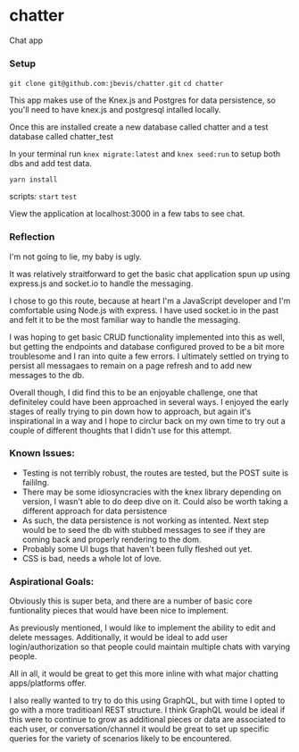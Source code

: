 # chatter
Chat app

### Setup

```git clone git@github.com:jbevis/chatter.git```
```cd chatter```

This app makes use of the Knex.js and Postgres for data persistence, so you'll need to have knex.js and postgresql intalled locally.

Once this are installed create a new database called chatter and a test database called chatter_test

In your terminal run ```knex migrate:latest``` and ```knex seed:run``` to setup both dbs and add test data.

```yarn install```

scripts:
```start```
```test```

View the application at localhost:3000 in a few tabs to see chat.


### Reflection

I'm not going to lie, my baby is ugly.

It was relatively straitforward to get the basic chat application spun up using express.js and socket.io to handle the messaging.

I chose to go this route, because at heart I'm a JavaScript developer and I'm comfortable using Node.js with express. I have used socket.io in the past and felt it to be the most familiar way to handle the messaging.

I was hoping to get basic CRUD functionality implemented into this as well, but getting the endpoints and database configured proved to be a bit more troublesome and I ran into quite a few errors. I ultimately settled on trying to persist all messagaes to remain on a page refresh and to add new messages to the db.

Overall though, I did find this to be an enjoyable challenge, one that definiteley could have been approached in several ways. I enjoyed the early stages of really trying to pin down how to approach, but again it's inspirational in a way and I hope to circlur back on my own time to try out a couple of different thoughts that I didn't use for this attempt.

### Known Issues:
- Testing is not terribly robust, the routes are tested, but the POST suite is faililng.
- There may be some idiosyncracies with the knex library depending on version, I wasn't able to do deep dive on it. Could also be worth taking a different approach for data persistence
- As such, the data persistence is not working as intented. Next step would be to seed the db with stubbed messages to see if they are coming back and properly rendering to the dom.
- Probably some UI bugs that haven't been fully fleshed out yet.
- CSS is bad, needs a whole lot of love.

### Aspirational Goals:

Obviously this is super beta, and there are a number of basic core funtionality pieces that would have been nice to implement.

As previously mentioned, I would like to implement the ability to edit and delete messages.
Additionally, it would be ideal to add user login/authorization so that people could maintain multiple chats with varying people.

All in all, it would be great to get this more inline with what major chatting apps/platforms offer.

I also really wanted to try to do this using GraphQL, but with time I opted to go with a more traditioanl REST structure. I think GraphQL would be ideal if this were to continue to grow as additional pieces or data are associated to each user, or conversation/channel it would be great to set up specific queries for the variety of scenarios likely to be encountered.

